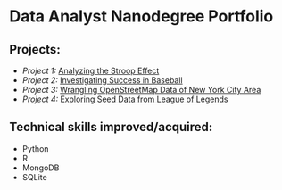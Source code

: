 # Data Analyst Nanodegree Portfolio

## Projects:

* *Project 1:* [Analyzing the Stroop Effect](https://github.com/uipo78/data-analyst-nanodegree/tree/master/P1)
* *Project 2:* [Investigating Success in Baseball](https://github.com/uipo78/data-analyst-nanodegree/tree/master/P2)
* *Project 3:* [Wrangling OpenStreetMap Data of New York City Area](https://github.com/uipo78/data-analyst-nanodegree/tree/master/P3)
* *Project 4:* [Exploring Seed Data from League of Legends](https://github.com/uipo78/data-analyst-nanodegree/tree/master/P4)


## Technical skills improved/acquired:
* Python
* R
* MongoDB
* SQLite
